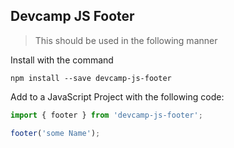## Devcamp JS Footer

> This should be used in the following manner

Install with the command

```
npm install --save devcamp-js-footer
```

Add to a JavaScript Project with the following code:

```javascript
import { footer } from 'devcamp-js-footer';

footer('some Name');
```